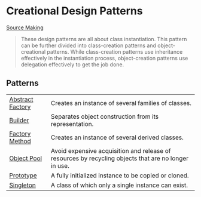 # Creational Design Patterns

[Source Making][source_making]

> These design patterns are all about class instantiation. This pattern can be further divided into class-creation patterns and object-creational patterns. While class-creation patterns use inheritance effectively in the instantiation process, object-creation patterns use delegation effectively to get the job done.

## Patterns

|                                           |                                                                                                      |
|-------------------------------------------|------------------------------------------------------------------------------------------------------|
| [Abstract Factory](./abstract_factory.md) | Creates an instance of several families of classes.                                                  |
| [Builder]()                               | Separates object construction from its representation.                                               |
| [Factory Method]()                        | Creates an instance of several derived classes.                                                      |
| [Object Pool]()                           | Avoid expensive acquisition and release of resources by recycling objects that are no longer in use. |
| [Prototype]()                             | A fully initialized instance to be copied or cloned.                                                 |
| [Singleton](./singleton.md)               | A class of which only a single instance can exist.                                                   |

[source_making]: https://sourcemaking.com/design_patterns "Source Making: Design Patterns"
